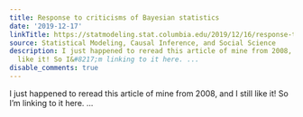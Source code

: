 ```yaml
---
title: Response to criticisms of Bayesian statistics
date: '2019-12-17'
linkTitle: https://statmodeling.stat.columbia.edu/2019/12/16/response-to-criticisms-of-bayesian-statistics/
source: Statistical Modeling, Causal Inference, and Social Science
description: I just happened to reread this article of mine from 2008, and I still
  like it! So I&#8217;m linking to it here. ...
disable_comments: true
---
```

I just happened to reread this article of mine from 2008, and I still like it! So I&#8217;m linking to it here. ...
